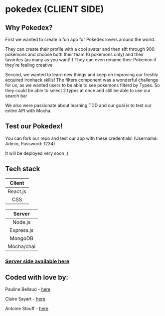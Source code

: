 
# pokedex (CLIENT SIDE) 

## Why Pokedex?

First we wanted to create a fun app for Pokedex lovers around the world.

They can create their profile with a cool avatar and then sift through 900 pokemons and choose both their team (6 pokemons only) and their favorites (as many as you want!!)
They can even rename their Pokemon if they're feeling creative 

Second, we wanted to learn new things and keep on improving our freshly acquired Ironhack skills!
The filters component was a wonderful challenge for us, as we wanted users to be able to see pokemons filterd by Types. So they could be able to select 2 types at once and still be able to use our search bar


We also were passionate about learning TDD and our goal is to test our entire API with Mocha.


## Test our Pokedex!

You can fork our repo and test our app with these credentials!
(Username: Admin, Password: 1234)

It will be deployed very soon ;)

<!-- ### [Test our app here](herokuapp) -->
<!-- ![](gif here) -->

## Tech stack

| Client      |     
|:-----------:|
| React.js    |  
|   CSS       |  


| Server       |  
|:------------:|
|  Node.js     |
|  Express.js  |
|  MongoDB     |
|  Mocha/chai  |

### [Server side available here](https://github.com/skiimcdogg/Project-Paris-Server)

## Coded with love by:

Pauline Bellaud - [here](https://github.com/Iron-Popi)

Claire Sayart - [here](https://github.com/clsayart)

Antoine Stouff - [here](https://github.com/skiimcdogg)






